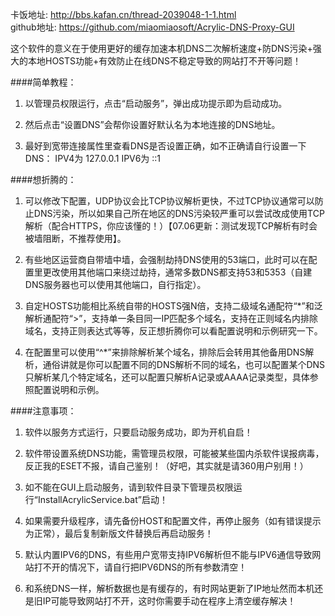 卡饭地址: http://bbs.kafan.cn/thread-2039048-1-1.html<br/>
github地址: https://github.com/miaomiaosoft/Acrylic-DNS-Proxy-GUI

这个软件的意义在于使用更好的缓存加速本机DNS二次解析速度+防DNS污染+强大的本地HOSTS功能+有效防止在线DNS不稳定导致的网站打不开等问题！

####简单教程：
1. 以管理员权限运行，点击“启动服务”，弹出成功提示即为启动成功。

2. 然后点击“设置DNS”会帮你设置好默认名为本地连接的DNS地址。

3. 最好到宽带连接属性里查看DNS是否设置正确，如不正确请自行设置一下DNS：
    IPV4为  127.0.0.1
    IPV6为  ::1

####想折腾的：
1. 可以修改下配置，UDP协议会比TCP协议解析更快，不过TCP协议通常可以防止DNS污染，所以如果自己所在地区的DNS污染较严重可以尝试改成使用TCP解析（配合HTTPS，你应该懂的！）【07.06更新：测试发现TCP解析有时会被墙阻断，不推荐使用】。

2. 有些地区运营商自带墙中墙，会强制劫持DNS使用的53端口，此时可以在配置里更改使用其他端口来绕过劫持，通常多数DNS都支持53和5353（自建DNS服务器也可以使用其他端口，自行指定）。

3. 自定HOSTS功能相比系统自带的HOSTS强N倍，支持二级域名通配符“*”和泛解析通配符“>”，支持单一条目同一IP匹配多个域名，支持在正则域名内排除域名，支持正则表达式等等，反正想折腾你可以看配置说明和示例研究一下。

4. 在配置里可以使用“^*”来排除解析某个域名，排除后会转用其他备用DNS解析，通俗讲就是你可以配置不同的DNS解析不同的域名，也可以配置某个DNS只解析某几个特定域名，还可以配置只解析A记录或AAAA记录类型，具体参照配置说明和示例。

####注意事项：
1. 软件以服务方式运行，只要启动服务成功，即为开机自启！

2. 软件带设置系统DNS功能，需管理员权限，可能被某些国内杀软件误报病毒，反正我的ESET不报，请自己鉴别！（好吧，其实就是请360用户别用！）

3. 如不能在GUI上启动服务，请到软件目录下管理员权限运行“InstallAcrylicService.bat”启动！

4. 如果需要升级程序，请先备份HOST和配置文件，再停止服务（如有错误提示为正常），最后复制新版文件替换后再启动服务！

5. 默认内置IPV6的DNS，有些用户宽带支持IPV6解析但不能与IPV6通信导致网站打不开的情况下，请自行把IPV6DNS的所有参数清空！

6. 和系统DNS一样，解析数据也是有缓存的，有时网站更新了IP地址然而本机还是旧IP可能导致网站打不开，这时你需要手动在程序上清空缓存解决！